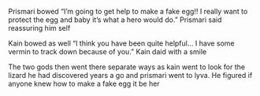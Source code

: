 Prismari bowed “I’m going to get help to make a fake egg!! I really want to protect the egg and baby it’s what a hero would do.” Prismari said reassuring him self 

Kain bowed as well “I think you have been quite helpful... I have some vermin to track down because of you.” Kain daid with a smile 

The two gods then went there separate ways as kain went to look for the lizard he had discovered years a go and prismari went to lyva. He figured if anyone knew how to make a fake egg it be her